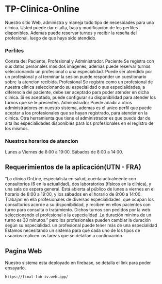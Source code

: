 # **TP-Clinica-Online**

Nuestro sitio Web, administra y maneja todo tipo de necesidades para una clinica. 
Usted puede dar el alta, baja y modificacion de los perfiles disponibles.
Ademas puede reservar turnos y recibir la reseña del profesional, luego de que haya sido atendido.

### Perfiles

Consta de: 
Paciente, Profesional y Administrador.
Paciente 
Se registra con sus datos personales mas dos imagenes, ademas puede reservar turnos seleccionando un profesional o una especialidad.
Puede ser atendido por un profesional y al terminar la sesion puede responder un cuestionario sobre la atencion recibida.
Profesional 
Se registra como un profesional de nuestra clinica seleccionando su especialidad o sus especialidades, a diferencia del paciente, debe ser aceptado para poder atender en dicha clinica.
Si es aceptado, puede configurar su disponibilidad para atender los turnos que se le presenten.
Administrador 
Puede añadir a otros administradores en nuestro sistema, ademas es el unico perfil que puede aceptar a los profesionales que se hayan registrado, para atender en la clinica.
Otra herramienta que tiene el administrador es que puede dar de alta las especialidades disponibles para los profesionales en el registro de los mismos.

### Nuestros horarios de atencion
Lunes a Viernes de 8:00 a 19:00.
Sábados de 8:00 a 14:00.

## Requerimientos de la aplicación(UTN - FRA)

“La clínica OnLine, especialista en salud, cuenta
actualmente con consultorios (6 en la actualidad),
dos laboratorios (físicos en la clínica), y una sala
de espera general. Está abierta al público de lunes
a viernes en el horario de 8:00 a 19:00, y los
sábados en el horario de 8:00 a 14:00.
Trabajan en ella profesionales de diversas
especialidades, que ocupan los consultorios acorde a su disponibilidad, y reciben en ellos
pacientes con turno para consulta o tratamiento. Dichos turnos son pedidos por la web
seleccionando el profesional o la especialidad .La duración mínima de un turno es 30 minutos.”
pero los profesionales pueden cambiar la duración según su especialidad. un profesional puede
tener más de una especialidad
Estamos necesitando un sistema para que cada uno de los tipos de usuarios realicen las tareas
que se detallan a continuación.

## Pagina Web

Nuestro sistema esta deployado en firebase, se detalla el link para poder ensayarlo.

```
https://final-lab-iv.web.app/

```
